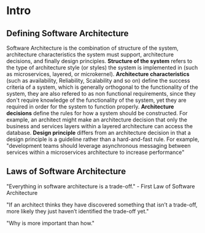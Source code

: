# Intro

## Defining Software Architecture

Software Architecture is the combination of structure of the system, architecture characteristics the system must support, architecture decisions, and finally design principles.
**Structure of the system** refers to the type of architecture style (or styles) the system is implemented in (such as microservices, layered, or microkernel).
**Architecture characteristics** (such as availability, Reliability, Scalability and so on) define the success criteria of a system, which is generally orthogonal to the functionality of the system, they are also refered to as non functional requirements, since they don't require knowledge of the functionality of the system, yet they are required in order for the system to function properly.
**Architecture decisions** define the rules for how a system should be constructed.
For example, an architect might make an architecture decision that only the business and services layers within a layered architecture can access the database.
**Design principle** differs from an architecture decision in that a design principle is a guideline rather than a hard-and-fast rule. For example, "development teams should leverage asynchronous messaging between services within a microservices architecture to increase performance"

## Laws of Software Architecture

"Everything in software architecture is a trade-off." - First Law of Software Architecture

"If an architect thinks they have discovered something that isn’t a trade-off, more likely they just haven’t identified the trade-off yet."

"Why is more important than how."